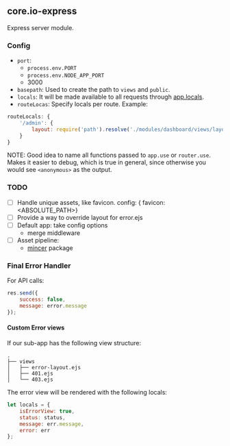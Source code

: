 ## core.io-express

Express server module.


### Config

- `port`:
    - `process.env.PORT`
    - `process.env.NODE_APP_PORT`
    - 3000
- `basepath`: Used to create the path to `views` and `public`.
- `locals`: It will be made available to all requests through [app.locals](http://expressjs.com/en/api.html#app.locals).
- `routeLocas`:  Specify locals per route. Example:
```js
routeLocals: {
    '/admin': {
        layout: require('path').resolve('./modules/dashboard/views/layout.ejs')
    }
}
```

NOTE: Good idea to name all functions passed to `app.use` or `router.use`. Makes it easier to debug, which is true in general, since otherwise you would see `<anonymous>` as the output.

### TODO
- [ ] Handle unique assets, like favicon.
    config: { favicon: <ABSOLUTE_PATH>}
- [ ] Provide a way to override layout for error.ejs
- [ ] Default app: take config options
    - merge middleware
- [ ] Asset pipeline:
    - [mincer][mincer] package

[mincer]:https://github.com/nodeca/mincer


### Final Error Handler
For API calls:

```js
res.send({
    success: false,
    message: error.message
});
```
#### Custom Error views

If our sub-app has the following view structure:

```
.
├── views
│   ├── error-layout.ejs
│   ├── 401.ejs
│   └── 403.ejs
```

The error view will be rendered with the following locals:

```js
let locals = {
    isErrorView: true,
    status: status,
    message: err.message,
    error: err
};
```

<!--
Integrate with:
For the API part. Or maybe just the CRUD module?
https://github.com/apiaryio/dredd

https://apiblueprint.org/tools.html

https://github.com/expressjs/vhost

https://github.com/Pavel-Demidyuk/express-paginate-bacon/blob/master/index.js

Create responses:
res.ok();
res.send404();
res.sendError();

https://github.com/balderdashy/sails/blob/e7947170dd60a96fb5cdac2ab00de170d6854074/lib/hooks/responses/defaults/notFound.js

https://github.com/selcukfatihsevinc/app.io

express-paginate
https://github.com/expressjs/express-paginate
https://github.com/Pavel-Demidyuk/express-paginate-bacon/
-->
